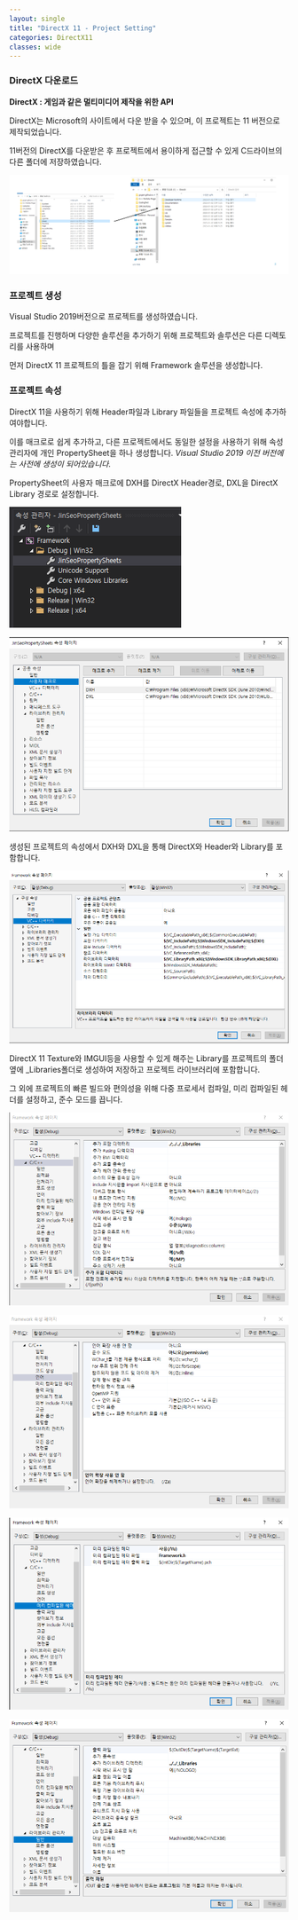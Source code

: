 ```yaml
---
layout: single
title: "DirectX 11 - Project Setting"
categories: DirectX11
classes: wide
---
```


### DirectX 다운로드

**DirectX : 게임과 같은 멀티미디어 제작을 위한 API**

DirectX는 Microsoft의 사이트에서 다운 받을 수 있으며, 이 프로젝트는 11 버전으로 제작되었습니다.

11버전의 DirectX를 다운받은 후 프로젝트에서 용이하게 접근할 수 있게 C드라이브의 다른 폴더에 저장하였습니다.

![DirectXFolder](/assets/images/DirectX/DirectXFolder.PNG)


### 프로젝트 생성

Visual Studio 2019버전으로 프로젝트를 생성하였습니다.

프로젝트를 진행하며 다양한 솔루션을 추가하기 위해 프로젝트와 솔루션은 다른 디렉토리를 사용하며

먼저 DirectX 11 프로젝트의 틀을 잡기 위해 Framework 솔루션을 생성합니다.


### 프로젝트 속성

DirectX 11을 사용하기 위해 Header파일과 Library 파일들을 프로젝트 속성에 추가하여야합니다.

이를 매크로로 쉽게 추가하고, 다른 프로젝트에서도 동일한 설정을 사용하기 위해 속성관리자에 개인 PropertySheet을 하나 생성합니다. *Visual Studio 2019 이전 버전에는 사전에 생성이 되어있습니다.*

PropertySheet의 사용자 매크로에 DXH를 DirectX Header경로, DXL을 DirectX Library 경로로 설정합니다.

![속성관리자](/assets/images/DirectX/속성관리자.PNG "속성관리자")

![사용자매크로](/assets/images/DirectX/사용자매크로.PNG "사용자 매크로")

생성된 프로젝트의 속성에서 DXH와 DXL을 통해 DirectX와 Header와 Library를 포함합니다.

![Framework속성페이지](/assets/images/DirectX/Framework속성페이지.PNG "속성 페이지")

DirectX 11 Texture와 IMGUI등을 사용할 수 있게 해주는 Library를 프로젝트의 폴더 옆에 _Libraries폴더로 생성하여 저장하고 프로젝트 라이브러리에 포함합니다.

그 외에 프로젝트의 빠른 빌드와 편의성을 위해 다중 프로세서 컴파일, 미리 컴파일된 헤더를 설정하고, 준수 모드를 끕니다.

![Framework속성C++](/assets/images/DirectX/Framework속성C++.PNG "C/C++ 속성 설정")

![Framework속성준수모드](/assets/images/DirectX/Framework속성준수모드.PNG "준수모드")

![Framework속성미리컴파일된헤더](/assets/images/DirectX/Framework속성미리컴파일된헤더.PNG "미리 컴파일된 헤더")

![Framework속성라이브러리관리자](/assets/images/DirectX/Framework속성라이브러리관리자.PNG "라이브러리 관리자")
